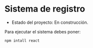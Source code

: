 <h1> Sistema de registro </h1>

- Estado del proyecto: En construcción.

Para ejecutar el sistema debes poner:

```npm intall react```
